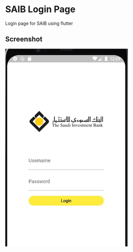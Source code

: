 # SAIB Login Page

Login page for SAIB using flutter

## Screenshot

![Screenshot](https://github.com/AbdulazizAlsaif/saib_login_page_flutter/blob/master/Screenshot.JPG)
